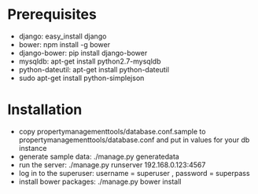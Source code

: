 # Prerequisites
* django: easy_install django
* bower: npm install -g bower
* django-bower: pip install django-bower
* mysqldb: apt-get install python2.7-mysqldb
* python-dateutil: apt-get install python-dateutil
* sudo apt-get install python-simplejson

# Installation
* copy propertymanagementtools/database.conf.sample to propertymanagementtools/database.conf and put in values for your db instance
* generate sample data: ./manage.py generatedata
* run the server: ./manage.py runserver 192.168.0.123:4567
* log in to the superuser: username = superuser , password = superpass
* install bower packages: ./manage.py bower install


